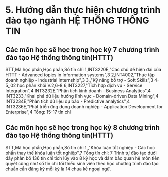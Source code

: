 # 5. Hướng dẫn thực hiện chương trình đào tạo ngành HỆ THỐNG THÔNG TIN
## Các môn học sẽ học trong học kỳ 7 chương trình đào tạo Hệ thống thông tin(HTTT)
STT,Mã học phần,Học phần,Số tín chỉ
1,INT3220E,"Các chủ đề hiện đại của HTTT - Advanced topics in Information systems",3
2,INT4002,"Thực tập doanh nghiệp - Industrial Internship",3
3,,"Kỹ năng bổ trợ - Soft Skills",3
4-5,,02 học phần khối V.2,6-8
6,INT3227,"Tích hợp dịch vụ - Service Integration",4
INT3232E,"Phân tích kinh doanh - Business Analytics",4
INT3233,"Khai phá dữ liệu hướng lĩnh vực - Domain-driven Data Mining",4
INT3234E,"Phân tích dữ liệu dự báo - Predictive analytics",4
INT3236E,"Phát triển ứng dụng doanh nghiệp - Application Development for Enterprise",4
Tổng: 15-17 tín chỉ
## Các môn học sẽ học trong học kỳ 8 chương trình đào tạo Hệ thống thông tin(HTTT)
STT,Mã học phần,Học phần,Số tín chỉ
1,,"Khóa luận tốt nghiệp - Các học phần thay thế khóa luận tốt nghiệp",7
Tổng tín chỉ: 7
Trình tự đào tạo dưới đây phân bổ 136 tín chỉ tích lũy vào 8 kỳ học và đảm bảo quan hệ môn tiên quyết cũng như số tín chỉ tối thiểu sinh viên theo học chương trình đào tạo chuẩn cần đăng ký mỗi kỳ là 14 chưa kể ngoại ngữ.
